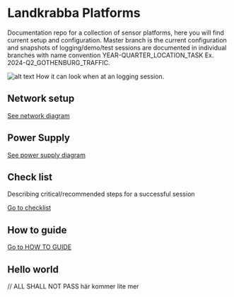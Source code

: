 # Landkrabba Platforms

Documentation repo for a collection of sensor platforms, here you will find current setup and configuration. Master branch is the current configuration and snapshots of logging/demo/test sessions are documented in individual branches with name convention YEAR-QUARTER_LOCATION_TASK Ex. 2024-Q2_GOTHENBURG_TRAFFIC.

![alt text](./photos/example_landkrabba.jpg)
How it can look when at an logging session.

## Network setup

[See network diagram](./DiagramNetwork.drawio)


## Power Supply

[See power supply diagram](./DiagramPowerSupply.drawio)


## Check list

Describing critical/recommended steps for a successful session  

[Go to checklist](./CheckList.md)


## How to guide

[Go to HOW TO GUIDE](./HOW_TO_GUIDE.mb)

## Hello world

// ALL SHALL NOT PASS
här kommer lite mer 
